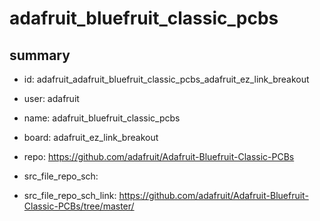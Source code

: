 # adafruit_bluefruit_classic_pcbs
 
## summary 
* id: adafruit_adafruit_bluefruit_classic_pcbs_adafruit_ez_link_breakout
* user: adafruit
* name: adafruit_bluefruit_classic_pcbs
* board: adafruit_ez_link_breakout
* repo: https://github.com/adafruit/Adafruit-Bluefruit-Classic-PCBs



* src_file_repo_sch: 
* src_file_repo_sch_link: https://github.com/adafruit/Adafruit-Bluefruit-Classic-PCBs/tree/master/




